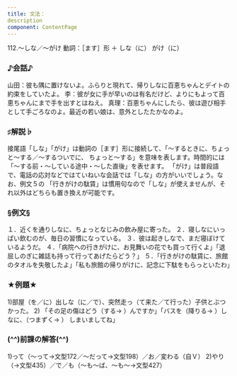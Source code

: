 ```yaml
---
title: 文法：
description
component: ContentPage
---
```



112.～しな／～がけ
動詞：［ます］形 ＋ しな（に）
がけ（に）
### ♪会話♪
山田：彼も隅に置けないよ。ふらりと現れて、帰りしなに百恵ちゃんとデイトの約束をしていたよ。
李：彼が女に手が早いのは有名だけど、よりにもよって百恵ちゃんにまで手を出すとはねえ。
真理：百恵ちゃんにしたら、彼は遊び相手として手ごろなのよ。最近の若い娘は、意外としたたかなのよ。
### ♯解説♭
接尾語「しな」「がけ」は動詞の［ます］形に接続して、「～するときに、ちょっと～する／～するついでに、 ちょっと～する」を意味を表します。時間的には「～する前・～している途中・～した直後」を表せます。
「がけ」は普段語で、電話の応対などではていねいな会話では「しな」の方がいいでしょう。なお、例文５の
「行きがけの駄賃」は慣用句なので「しな」が使えませんが、それ以外はどちらも置き換えが可能です。
### §例文§
１．近くを通りしなに、ちょっとなじみの飲み屋に寄った。
２．寝しなにいっぱい飲むのが、毎日の習慣になっている。
３．彼は起きしなで、まだ寝ぼけているようだ。
４．「病院への行きがけに、お見舞いの花でも買って行くよ」「退屈しのぎに雑誌も持って行ってあげたらどう？」 ５．「行きがけの駄賃に、旅館のタオルを失敬したよ」「私も旅館の帰りがけに、記念に下駄をもらっといたわ」
### ★例題★
1)部屋（を／に）出しな（に／で）、突然走っ（て来た／て行った）子供とぶつかった。
2) 「その足の傷はどう（する→ ）んですか」「バスを（降りる→ ）しなに、（つまずく→ ）
しまいましてね」      
### (^^)前課の解答(^^)
1)って（～って→文型172／～だって→文型198）／お／変わる（自Ｖ）
2)やり（→文型435）／で／も（～も～ば、～も～→文型427）
